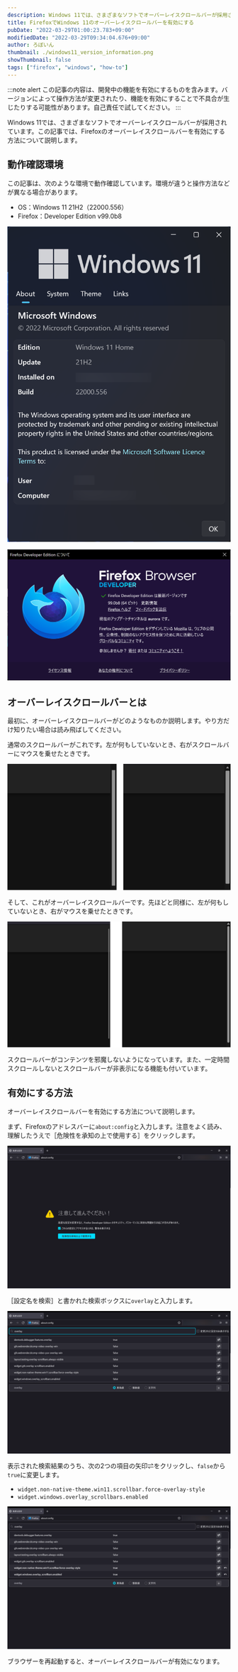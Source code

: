 ```yaml
---
description: Windows 11では、さまざまなソフトでオーバーレイスクロールバーが採用されています。Firefoxのオーバーレイスクロールバーを有効にする方法について説明します。
title: FirefoxでWindows 11のオーバーレイスクロールバーを有効にする
pubDate: "2022-03-29T01:00:23.783+09:00"
modifiedDate: "2022-03-29T09:34:04.676+09:00"
author: ろぼいん
thumbnail: ./windows11_version_information.png
showThumbnail: false
tags: ["firefox", "windows", "how-to"]
---
```


:::note alert
この記事の内容は、開発中の機能を有効にするものを含みます。バージョンによって操作方法が変更されたり、機能を有効にすることで不具合が生じたりする可能性があります。自己責任で試してください。
:::

Windows 11では、さまざまなソフトでオーバーレイスクロールバーが採用されています。この記事では、Firefoxのオーバーレイスクロールバーを有効にする方法について説明します。

## 動作確認環境

この記事は、次のような環境で動作確認しています。環境が違うと操作方法などが異なる場合があります。

- OS：Windows 11 21H2（22000.556）
- Firefox：Developer Edition v99.0b8

![Windows 11 21H2](./windows11_version_information.png)

![Firefox v99.0b8](./firefox99_information.png)

## オーバーレイスクロールバーとは

最初に、オーバーレイスクロールバーがどのようなものか説明します。やり方だけ知りたい場合は読み飛ばしてください。

通常のスクロールバーがこれです。左が何もしていないとき、右がスクロールバーにマウスを乗せたときです。

![通常のスクロールバー](./normal_scrollbar.png)

そして、これがオーバーレイスクロールバーです。先ほどと同様に、左が何もしていないとき、右がマウスを乗せたときです。

![オーバーレイスクロールバー](./overlay_scrollbar.png)

スクロールバーがコンテンツを邪魔しないようになっています。また、一定時間スクロールしないとスクロールバーが非表示になる機能も付いています。

## 有効にする方法

オーバーレイスクロールバーを有効にする方法について説明します。

まず、Firefoxのアドレスバーに``about:config``と入力します。注意をよく読み、理解したうえで［危険性を承知の上で使用する］をクリックします。

![注意書き](./about_config.png)

［設定名を検索］と書かれた検索ボックスに``overlay``と入力します。

![overlayの検索結果](./about_config_search_result.png)

表示された検索結果のうち、次の2つの項目の矢印⇌をクリックし、``false``から``true``に変更します。

- ``widget.non-native-theme.win11.scrollbar.force-overlay-style``
- ``widget.windows.overlay_scrollbars.enabled``

![falseからtrueに変更したようす](./overlay_true.png)

ブラウザーを再起動すると、オーバーレイスクロールバーが有効になります。
